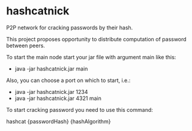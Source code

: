 # hashcatnick
P2P network for cracking passwords by their hash.

This project proposes opportunity to distribute computation of password between peers.

To start the main node start your jar file with argument main like this:
* java -jar hashcatnick.jar main

Also, you can choose a port on which to start, i.e.:
* java -jar hashcatnick.jar 1234
* java -jar hashcatnick.jar 4321 main

To start cracking password you need to use this command:

hashcat {passwordHash} {hashAlgorithm}